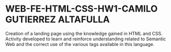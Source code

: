 # WEB-FE-HTML-CSS-HW1-CAMILO GUTIERREZ ALTAFULLA
Creation of a landing page using the knowledge gained in HTML and CSS. Activity developed to learn and reinforce understanding related to Semantic Web and the correct use of the various tags available in this language.
